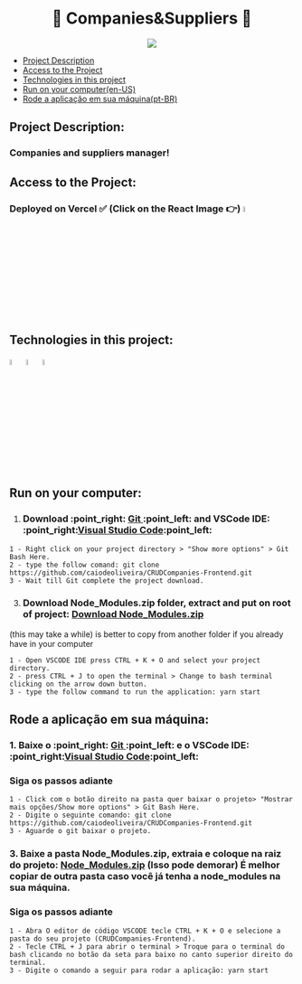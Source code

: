 # <h1 align="center"> :office: Companies&Suppliers :truck: </h1>

<div align="center">
<img src="https://img.shields.io/badge/Status-Done-green?style=for-the-badge">
</div>
  
* [Project Description](#project-description)  
* [Access to the Project](#access-to-the-project)
* [Technologies in this project](#technologies-in-this-project)
* [Run on your computer(en-US)](#run-on-your-computer)
* [Rode a aplicação em sua máquina(pt-BR)](#rode-a-aplicação-em-sua-máquina)



## Project Description:

### Companies and suppliers manager! 


## Access to the Project:

### Deployed on Vercel :white_check_mark: (Click on the React Image :point_right:) <a href="https://companies-frontend.vercel.app/" target="_blank"><img src="https://cdn.jsdelivr.net/gh/devicons/devicon/icons/react/react-original-wordmark.svg" width="5%"></a>

## Technologies in this project:
<div>
<img src="https://cdn.jsdelivr.net/gh/devicons/devicon/icons/react/react-original-wordmark.svg" width="5%">
  
<img src="https://cdn.jsdelivr.net/gh/devicons/devicon/icons/materialui/materialui-original.svg" width="5%">         
  
<img src="https://cdn.jsdelivr.net/gh/devicons/devicon/icons/bootstrap/bootstrap-original.svg" width="5%">
</div>

## Run on your computer:
1. <h3> Download :point_right: <a href="https://git-scm.com/downloads" target="_blank" > Git </a> :point_left: and VSCode IDE: :point_right:<a href="https://code.visualstudio.com/download" target="_blank">Visual Studio Code</a>:point_left:</h3>

```
1 - Right click on your project directory > "Show more options" > Git Bash Here.
2 - type the follow comand: git clone https://github.com/caiodeoliveira/CRUDCompanies-Frontend.git
3 - Wait till Git complete the project download.
```
3. <h3>Download Node_Modules.zip folder, extract and put on root of project: <a href="https://drive.google.com/drive/folders/1vAg8bpjAsYyVMAVRs1WfgllyCO9NTAh0?usp=share_link" target="_blank">Download Node_Modules.zip</a> 
(this may take a while) is better to copy from another folder if you already have in your computer</h3>

```
1 - Open VSCODE IDE press CTRL + K + O and select your project directory.
2 - press CTRL + J to open the terminal > Change to bash terminal clicking on the arrow down button.
3 - type the follow command to run the application: yarn start
```

## Rode a aplicação em sua máquina:
<h3> 1. Baixe o :point_right: <a href="https://git-scm.com/downloads" target="_blank" > Git </a> :point_left: e o VSCode IDE: :point_right:<a href="https://code.visualstudio.com/download" target="_blank">Visual Studio Code</a>:point_left:</h3>

### Siga os passos adiante

```
1 - Click com o botão direito na pasta quer baixar o projeto> "Mostrar mais opções/Show more options" > Git Bash Here.
2 - Digite o seguinte comando: git clone https://github.com/caiodeoliveira/CRUDCompanies-Frontend.git
3 - Aguarde o git baixar o projeto.
```
<h3>3. Baixe a pasta Node_Modules.zip, extraia e coloque na raiz do projeto: <a href="https://drive.google.com/drive/folders/1vAg8bpjAsYyVMAVRs1WfgllyCO9NTAh0?usp=share_link" target="_blank"> Node_Modules.zip</a> 
(Isso pode demorar) É melhor copiar de outra pasta caso você já tenha a node_modules na sua máquina.</h3>

### Siga os passos adiante

```
1 - Abra O editor de código VSCODE tecle CTRL + K + O e selecione a pasta do seu projeto (CRUDCompanies-Frontend).
2 - Tecle CTRL + J para abrir o terminal > Troque para o terminal do bash clicando no botão da seta para baixo no canto superior direito do terminal.
3 - Digite o comando a seguir para rodar a aplicação: yarn start
```
